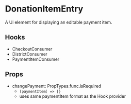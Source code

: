 # DonationItemEntry

A UI element for displaying an editable payment item.

## Hooks

- CheckoutConsumer
- DistrictConsumer
- PaymentItemConsumer

## Props

- changePayment: PropTypes.func.isRequired
  - `(paymentItem) => {}`
  - uses same paymentItem format as the Hook provider
